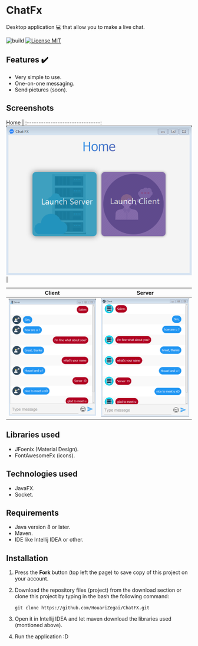 # ChatFx
Desktop application :computer: that allow you to make a live chat.

![build](https://img.shields.io/jenkins/build/https/builds.apache.org/job/maven-box/job/maven/job/master.svg?style=flat-square)
[![License MIT](https://img.shields.io/badge/license-MIT-blue.svg)](https://github.com/HouariZegai/ChatFX/blob/master/LICENSE)

## Features :heavy_check_mark:
* Very simple to use.
* One-on-one messaging.
* <del>Send pictures</del> (soon).

## Screenshots

Home                            |
:-------------------------------:
![img home](screenshot/home.PNG)|

Client                     |  Server
:-------------------------:|:-------------------------:
![server img](screenshot/server.PNG)  |  ![client img](screenshot/client.PNG)

## Libraries used
* JFoenix (Material Design).
* FontAwesomeFx (icons).

## Technologies used
* JavaFX.
* Socket.

## Requirements
* Java version 8 or later.
* Maven.
* IDE like Intellij IDEA or other.

## Installation
1. Press the **Fork** button (top left the page) to save copy of this project on your account.
2. Download the repository files (project) from the download section or clone this project by typing in the bash the following command:

       git clone https://github.com/HouariZegai/ChatFX.git
2. Open it in Intellij IDEA and let maven download the libraries used (montioned above).
3. Run the application :D